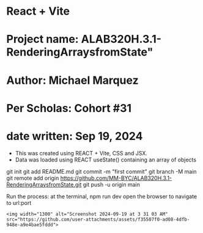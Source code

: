 # React + Vite
# Project name: ALAB320H.3.1-RenderingArraysfromState"
# Author: Michael Marquez
# Per Scholas: Cohort #31
# date written: Sep 19, 2024 

- This was created using REACT + Vite, CSS and JSX.
- Data was loaded using REACT useState() containing an array of objects  

git init
git add README.md
git commit -m "first commit"
git branch -M main
git remote add origin https://github.com/MM-BYC/ALAB320H.3.1-RenderingArraysfromState.git
git push -u origin main

Run the process:
    at the terminal, npm run dev
    open the browser to navigate to url:port
    
    <img width="1300" alt="Screenshot 2024-09-19 at 3 31 03 AM" src="https://github.com/user-attachments/assets/f35507f0-ad08-4dfb-948e-a9e4bae5fddd">
